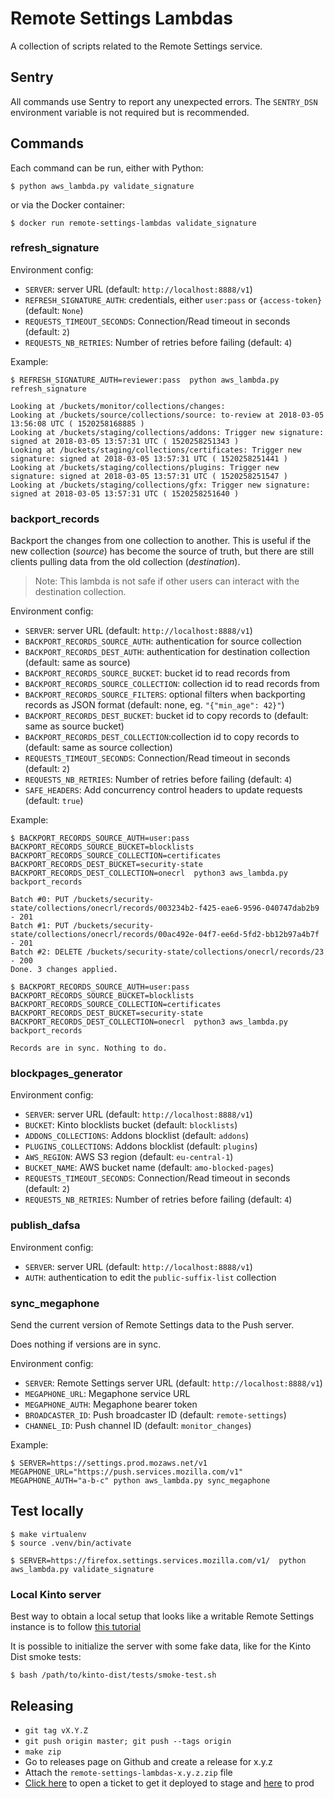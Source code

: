 # Remote Settings Lambdas

A collection of scripts related to the Remote Settings service.

## Sentry

All commands use Sentry to report any unexpected errors. The `SENTRY_DSN`
environment variable is not required but is recommended.

## Commands

Each command can be run, either with Python:

```
$ python aws_lambda.py validate_signature
```

or via the Docker container:

```
$ docker run remote-settings-lambdas validate_signature
```


### refresh_signature

Environment config:

- ``SERVER``: server URL (default: ``http://localhost:8888/v1``)
- ``REFRESH_SIGNATURE_AUTH``: credentials, either ``user:pass`` or ``{access-token}`` (default: ``None``)
- ``REQUESTS_TIMEOUT_SECONDS``: Connection/Read timeout in seconds (default: ``2``)
- ``REQUESTS_NB_RETRIES``: Number of retries before failing (default: ``4``)

Example:

```
$ REFRESH_SIGNATURE_AUTH=reviewer:pass  python aws_lambda.py refresh_signature

Looking at /buckets/monitor/collections/changes:
Looking at /buckets/source/collections/source: to-review at 2018-03-05 13:56:08 UTC ( 1520258168885 )
Looking at /buckets/staging/collections/addons: Trigger new signature: signed at 2018-03-05 13:57:31 UTC ( 1520258251343 )
Looking at /buckets/staging/collections/certificates: Trigger new signature: signed at 2018-03-05 13:57:31 UTC ( 1520258251441 )
Looking at /buckets/staging/collections/plugins: Trigger new signature: signed at 2018-03-05 13:57:31 UTC ( 1520258251547 )
Looking at /buckets/staging/collections/gfx: Trigger new signature: signed at 2018-03-05 13:57:31 UTC ( 1520258251640 )

```


### backport_records

Backport the changes from one collection to another. This is useful if the new collection (*source*) has become the source of truth,
but there are still clients pulling data from the old collection (*destination*).

> Note: This lambda is not safe if other users can interact with the destination collection.

Environment config:

- ``SERVER``: server URL (default: ``http://localhost:8888/v1``)
- ``BACKPORT_RECORDS_SOURCE_AUTH``: authentication for source collection
- ``BACKPORT_RECORDS_DEST_AUTH``: authentication for destination collection (default: same as source)
- ``BACKPORT_RECORDS_SOURCE_BUCKET``: bucket id to read records from
- ``BACKPORT_RECORDS_SOURCE_COLLECTION``: collection id to read records from
- ``BACKPORT_RECORDS_SOURCE_FILTERS``: optional filters when backporting records as JSON format (default: none, eg. ``"{"min_age": 42}"``)
- ``BACKPORT_RECORDS_DEST_BUCKET``: bucket id to copy records to (default: same as source bucket)
- ``BACKPORT_RECORDS_DEST_COLLECTION``:collection id to copy records to (default: same as source collection)
- ``REQUESTS_TIMEOUT_SECONDS``: Connection/Read timeout in seconds (default: ``2``)
- ``REQUESTS_NB_RETRIES``: Number of retries before failing (default: ``4``)
- ``SAFE_HEADERS``: Add concurrency control headers to update requests (default: ``true``)

Example:

```
$ BACKPORT_RECORDS_SOURCE_AUTH=user:pass BACKPORT_RECORDS_SOURCE_BUCKET=blocklists BACKPORT_RECORDS_SOURCE_COLLECTION=certificates BACKPORT_RECORDS_DEST_BUCKET=security-state BACKPORT_RECORDS_DEST_COLLECTION=onecrl  python3 aws_lambda.py backport_records

Batch #0: PUT /buckets/security-state/collections/onecrl/records/003234b2-f425-eae6-9596-040747dab2b9 - 201
Batch #1: PUT /buckets/security-state/collections/onecrl/records/00ac492e-04f7-ee6d-5fd2-bb12b97a4b7f - 201
Batch #2: DELETE /buckets/security-state/collections/onecrl/records/23 - 200
Done. 3 changes applied.

```

```
$ BACKPORT_RECORDS_SOURCE_AUTH=user:pass BACKPORT_RECORDS_SOURCE_BUCKET=blocklists BACKPORT_RECORDS_SOURCE_COLLECTION=certificates BACKPORT_RECORDS_DEST_BUCKET=security-state BACKPORT_RECORDS_DEST_COLLECTION=onecrl  python3 aws_lambda.py backport_records

Records are in sync. Nothing to do.

```


### blockpages_generator

Environment config:

- ``SERVER``: server URL (default: ``http://localhost:8888/v1``)
- ``BUCKET``: Kinto blocklists bucket (default: ``blocklists``)
- ``ADDONS_COLLECTIONS``: Addons blocklist (default: ``addons``)
- ``PLUGINS_COLLECTIONS``: Addons blocklist (default: ``plugins``)
- ``AWS_REGION``: AWS S3 region (default: ``eu-central-1``)
- ``BUCKET_NAME``: AWS bucket name (default: ``amo-blocked-pages``)
- ``REQUESTS_TIMEOUT_SECONDS``: Connection/Read timeout in seconds (default: ``2``)
- ``REQUESTS_NB_RETRIES``: Number of retries before failing (default: ``4``)


### publish_dafsa

Environment config:

- ``SERVER``: server URL (default: ``http://localhost:8888/v1``)
- ``AUTH``: authentication to edit the ``public-suffix-list`` collection


### sync_megaphone

Send the current version of Remote Settings data to the Push server.

Does nothing if versions are in sync.

Environment config:

- ``SERVER``: Remote Settings server URL (default: ``http://localhost:8888/v1``)
- ``MEGAPHONE_URL``: Megaphone service URL
- ``MEGAPHONE_AUTH``: Megaphone bearer token
- ``BROADCASTER_ID``: Push broadcaster ID (default: ``remote-settings``)
- ``CHANNEL_ID``: Push channel ID (default: ``monitor_changes``)

Example:

```
$ SERVER=https://settings.prod.mozaws.net/v1 MEGAPHONE_URL="https://push.services.mozilla.com/v1" MEGAPHONE_AUTH="a-b-c" python aws_lambda.py sync_megaphone
```


## Test locally

```
$ make virtualenv
$ source .venv/bin/activate

$ SERVER=https://firefox.settings.services.mozilla.com/v1/  python aws_lambda.py validate_signature
```

### Local Kinto server

Best way to obtain a local setup that looks like a writable Remote Settings instance is to follow [this tutorial](https://remote-settings.readthedocs.io/en/latest/tutorial-local-server.html)

It is possible to initialize the server with some fake data, like for the Kinto Dist smoke tests:

```
$ bash /path/to/kinto-dist/tests/smoke-test.sh
```

## Releasing

- `git tag vX.Y.Z`
- `git push origin master; git push --tags origin`
- `make zip`
- Go to releases page on Github and create a release for x.y.z
- Attach the `remote-settings-lambdas-x.y.z.zip` file
- [Click here][bugzilla-stage-link] to open a ticket to get it deployed to stage and [here][bugzilla-prod-link] to prod


[bugzilla-stage-link]: https://bugzilla.mozilla.org/enter_bug.cgi?comment=Please%20upgrade%20the%20lambda%20functions%20to%20use%20the%20last%20release%20of%20remote-settings-lambdas.%0D%0A%0D%0A%5BInsert%20a%20short%20description%20of%20the%20changes%20here.%5D%0D%0A%0D%0Ahttps%3A%2F%2Fgithub.com%2Fmozilla-services%2Fremote-settings-lambdas%2Freleases%2Ftag%2FX.Y.Z%0D%0A%0D%0AThanks%21&component=Operations%3A%20Storage&product=Cloud%20Services&qa_contact=chartjes%40mozilla.com&short_desc=Please%20deploy%20remote-settings-lambdas-X.Y.Z%20lambda%20function%20to%20STAGE

[bugzilla-prod-link]: https://bugzilla.mozilla.org/enter_bug.cgi?comment=Please%20upgrade%20the%20lambda%20functions%20to%20use%20the%20last%20release%20of%20remote-settings-lambdas.%0D%0A%0D%0A%5BInsert%20a%20short%20description%20of%20the%20changes%20here.%5D%0D%0A%0D%0Ahttps%3A%2F%2Fgithub.com%2Fmozilla-services%2Fremote-settings-lambdas%2Freleases%2Ftag%2FX.Y.Z%0D%0A%0D%0AThanks%21&component=Operations%3A%20Storage&product=Cloud%20Services&qa_contact=chartjes%40mozilla.com&short_desc=Please%20deploy%20remote-settings-lambdas-X.Y.Z%20lambda%20function%20to%20PROD
